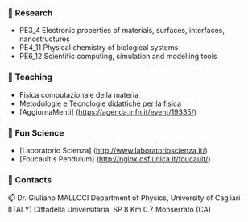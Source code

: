 ### 🌱 Research

- PE3\_4 Electronic properties of materials, surfaces, interfaces, nanostructures
- PE4\_11 Physical chemistry of biological systems
- PE6\_12 Scientific computing, simulation and modelling tools

### 🌱 Teaching

- Fisica computazionale della materia
- Metodologie e Tecnologie didattiche per la fisica
- [AggiornaMenti] (https://agenda.infn.it/event/19335/)

### 🌱 Fun Science

- [Laboratorio Scienza] (http://www.laboratorioscienza.it/)
- [Foucault's Pendulum] (http://nginx.dsf.unica.it/foucault/)

### 🌱 Contacts

📫 Dr. Giuliano MALLOCI
Department of Physics, University of Cagliari (ITALY)
Cittadella Universitaria, SP 8 Km 0.7 Monserrato (CA)

<!--
**gmalloci/gmalloci** is a ✨ _special_ ✨ repository because 
its `README.md` (this file) appears on your GitHub profile.

Here are some ideas to get you started:

- 🔭 I’m currently working on ...
- 🌱 I’m currently learning ...
- 👯 I’m looking to collaborate on ...
- 🤔 I’m looking for help with ...
- 💬 Ask me about ...
- 📫 How to reach me: ...
- 😄 Pronouns: ...
- ⚡ Fun fact: ...
-->
